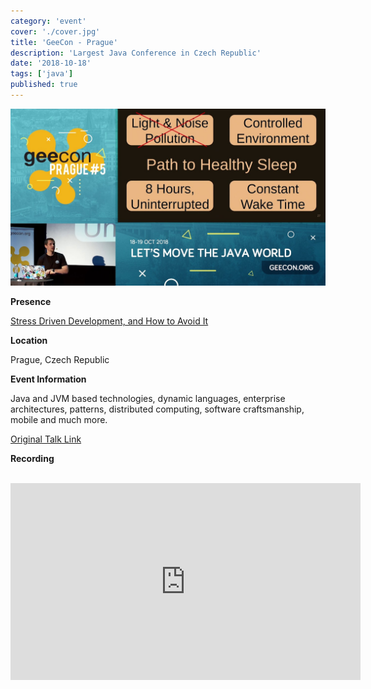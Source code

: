 ```yaml
---
category: 'event'
cover: './cover.jpg'
title: 'GeeCon - Prague'
description: 'Largest Java Conference in Czech Republic'
date: '2018-10-18'
tags: ['java']
published: true
---
```

![cover](./cover.jpg)

**Presence**

[Stress Driven Development, and How to Avoid It]() 

**Location**

Prague, Czech Republic

**Event Information**

Java and JVM based technologies, dynamic languages, enterprise architectures, patterns, distributed computing, software craftsmanship, mobile and much more.
 
[Original Talk Link](https://2018.geecon.cz/speakers/#bio)

**Recording**

<br>

<iframe width="560" height="315" src="https://www.youtube.com/embed/nRisoHAnhnA" title="YouTube video player" frameborder="0" allow="accelerometer; autoplay; clipboard-write; encrypted-media; gyroscope; picture-in-picture" allowfullscreen></iframe>

<br>